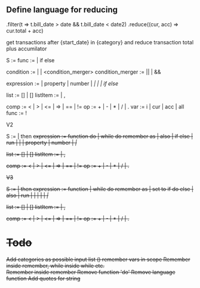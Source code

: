 ## Define language for reducing

.filter(t => t.bill_date > date && t.bill_date < date2)
.reduce((cur, acc) => cur.total + acc)

get transactions after {start_date} in {category} and reduce transaction total plus accumilator


S := <expression>
func := <expression> | <expression> if <condition> else <expression>

condition := <expression> | <expression> <comp> <expression> | <condition> <condition_merger> <condition>
condition_merger := || | &&

expression := <list> | property | number | <var> | <function> <expression> | <expression> <op> <expression> | <expression> if <condition> else <expression>

list := [] | [<listItem>]
listItem := <expression> | <expression>, <expression>

comp := < | > | <= | => | == | !=
op := + | - | * | / | .
var := i | cur | acc | all
func := ! <condition>



V2

S := <expression> | <expression> then <S>
expression := 
    function do <expression> | 
    while <condition> do <expression>
    remember <expression> as <string> | 
    <expression> also <expression> | 
    <expression> if <condition> else <expression> | 
    run <expression> | 
    <expression> <op> <expression> | 
    <list> | 
    property | 
    number | 
    <var> | 

list := [] | [<listItem>]
listItem := <expression> | <expression>, <expression>

comp := < | > | <= | => | == | !=
op := + | - | * | / | .


V3

S := <expression> | <expression> then <S>
expression := 
    function <expression> | 
    while <condition> do <expression>
    remember <expression> as <string> | set <string> to <expression>
    if <condition> do <expression> else <expression> |
    <expression> also <expression> |
    run <expression> | 
    <expression> <op> <expression> | 
    <list> | 
    <string> | 
    <number> | 
    <var> | 

list := [] | [<listItem>]
listItem := <expression> | <expression>, <expression>

comp := < | > | <= | => | == | !=
op := + | - | * | / | .




# Todo
Add categories as possible input list
()
remember vars in scope
Remember inside remember, while inside while etc.  
Remember inside remember 
Remove function 'do'
Remove language function
Add quotes for string 